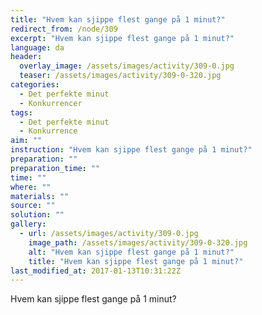```yaml
---
title: "Hvem kan sjippe flest gange på 1 minut?"
redirect_from: /node/309
excerpt: "Hvem kan sjippe flest gange på 1 minut?"
language: da
header:
  overlay_image: /assets/images/activity/309-0.jpg
  teaser: /assets/images/activity/309-0-320.jpg
categories: 
  - Det perfekte minut
  - Konkurrencer
tags: 
  - Det perfekte minut
  - Konkurrence
aim: ""
instruction: "Hvem kan sjippe flest gange på 1 minut?"
preparation: ""
preparation_time: ""
time: ""
where: ""
materials: ""
source: ""
solution: ""
gallery:
  - url: /assets/images/activity/309-0.jpg
    image_path: /assets/images/activity/309-0-320.jpg
    alt: "Hvem kan sjippe flest gange på 1 minut?"
    title: "Hvem kan sjippe flest gange på 1 minut?"
last_modified_at: 2017-01-13T10:31:22Z
---
```

Hvem kan sjippe flest gange på 1 minut?
